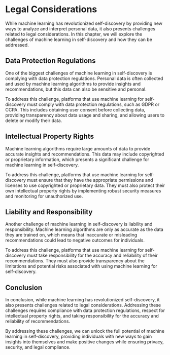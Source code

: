 Legal Considerations
=================================================================================

While machine learning has revolutionized self-discovery by providing new ways to analyze and interpret personal data, it also presents challenges related to legal considerations. In this chapter, we will explore the challenges of machine learning in self-discovery and how they can be addressed.

Data Protection Regulations
---------------------------

One of the biggest challenges of machine learning in self-discovery is complying with data protection regulations. Personal data is often collected and used by machine learning algorithms to provide insights and recommendations, but this data can also be sensitive and personal.

To address this challenge, platforms that use machine learning for self-discovery must comply with data protection regulations, such as GDPR or CCPA. This includes obtaining user consent before collecting data, providing transparency about data usage and sharing, and allowing users to delete or modify their data.

Intellectual Property Rights
----------------------------

Machine learning algorithms require large amounts of data to provide accurate insights and recommendations. This data may include copyrighted or proprietary information, which presents a significant challenge for machine learning in self-discovery.

To address this challenge, platforms that use machine learning for self-discovery must ensure that they have the appropriate permissions and licenses to use copyrighted or proprietary data. They must also protect their own intellectual property rights by implementing robust security measures and monitoring for unauthorized use.

Liability and Responsibility
----------------------------

Another challenge of machine learning in self-discovery is liability and responsibility. Machine learning algorithms are only as accurate as the data they are trained on, which means that inaccurate or misleading recommendations could lead to negative outcomes for individuals.

To address this challenge, platforms that use machine learning for self-discovery must take responsibility for the accuracy and reliability of their recommendations. They must also provide transparency about the limitations and potential risks associated with using machine learning for self-discovery.

Conclusion
----------

In conclusion, while machine learning has revolutionized self-discovery, it also presents challenges related to legal considerations. Addressing these challenges requires compliance with data protection regulations, respect for intellectual property rights, and taking responsibility for the accuracy and reliability of recommendations.

By addressing these challenges, we can unlock the full potential of machine learning in self-discovery, providing individuals with new ways to gain insights into themselves and make positive changes while ensuring privacy, security, and legal compliance.
